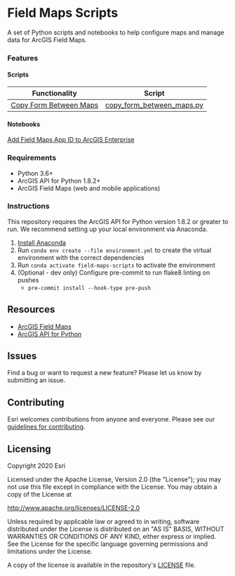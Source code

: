 # Field Maps Scripts
A set of Python scripts and notebooks to help configure maps and manage data for ArcGIS Field Maps.

### Features

#### Scripts
| Functionality                                                        | Script                                                                            
|----------------------------------------------------------------------|----------------------------------------------------------------------------------------|
| [Copy Form Between Maps ](copy_form_between_maps.md)               | [copy_form_between_maps.py](scripts/copy_form_between_maps.py)              |

#### Notebooks
[Add Field Maps App ID to ArcGIS Enterprise](notebooks/Add%20Field%20Maps%20App%20ID%20to%20ArcGIS%20Enterprise.ipynb)

### Requirements
- Python 3.6+
- ArcGIS API for Python 1.8.2+
- ArcGIS Field Maps (web and mobile applications)

### Instructions
This repository requires the ArcGIS API for Python version 1.8.2 or greater to run. We recommend setting up your
local environment via Anaconda.

1. [Install Anaconda](https://developers.arcgis.com/python/guide/install-and-set-up/)
2. Run `conda env create --file environment.yml` to create the virtual environment with the correct dependencies
3. Run `conda activate field-maps-scripts` to activate the environment
4. (Optional - dev only) Configure pre-commit to run flake8 linting on pushes
   * `pre-commit install --hook-type pre-push`

## Resources

 * [ArcGIS Field Maps](https://www.esri.com/arcgis-blog/products/apps/field-mobility/introducing-arcgis-field-maps/)
 * [ArcGIS API for Python](https://developers.arcgis.com/python)


## Issues

Find a bug or want to request a new feature?  Please let us know by submitting an issue.

## Contributing

Esri welcomes contributions from anyone and everyone.
Please see our [guidelines for contributing](https://github.com/esri/contributing).

## Licensing

Copyright 2020 Esri

Licensed under the Apache License, Version 2.0 (the "License");
you may not use this file except in compliance with the License.
You may obtain a copy of the License at

http://www.apache.org/licenses/LICENSE-2.0

Unless required by applicable law or agreed to in writing, software
distributed under the License is distributed on an "AS IS" BASIS,
WITHOUT WARRANTIES OR CONDITIONS OF ANY KIND, either express or implied.
See the License for the specific language governing permissions and
limitations under the License.

A copy of the license is available in the repository's
[LICENSE](LICENSE) file.
